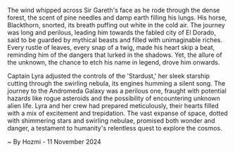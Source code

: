 
The wind whipped across Sir Gareth's face as he rode through the dense forest, the scent of pine needles and damp earth filling his lungs. His horse, Blackthorn, snorted, its breath puffing out white in the cold air. The journey was long and perilous, leading him towards the fabled city of El Dorado, said to be guarded by mythical beasts and filled with unimaginable riches. Every rustle of leaves, every snap of a twig, made his heart skip a beat, reminding him of the dangers that lurked in the shadows. Yet, the allure of the unknown, the chance to etch his name in legend, drove him onwards.

Captain Lyra adjusted the controls of the  'Stardust,' her sleek starship cutting through the swirling nebula, its engines humming a silent song. The journey to the Andromeda Galaxy was a perilous one, fraught with potential hazards like rogue asteroids and the possibility of encountering unknown alien life. Lyra and her crew had prepared meticulously, their hearts filled with a mix of excitement and trepidation. The vast expanse of space, dotted with shimmering stars and swirling nebulae, promised both wonder and danger, a testament to humanity's relentless quest to explore the cosmos. 

~ By Hozmi - 11 November 2024
